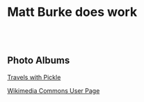 
# Matt Burke does work
<br/>
<br/>

## Photo Albums

<a href="https://photos.app.goo.gl/JR4zKTdssC8pLMbL9" target="_blank" rel="noopener noreferrer">Travels with Pickle</a>

<a href="https://commons.wikimedia.org/wiki/User:Matt.burke.images)" target="_blank" rel="noopener noreferrer">Wikimedia Commons User Page</a>

